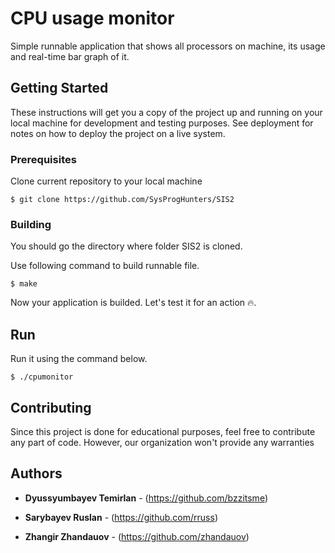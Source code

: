 # CPU usage monitor

Simple runnable application that shows all processors on machine, its usage and real-time bar graph of it.

## Getting Started

These instructions will get you a copy of the project up and running on your local machine for development and testing purposes. See deployment for notes on how to deploy the project on a live system.

### Prerequisites

Clone current repository to your local machine

```
$ git clone https://github.com/SysProgHunters/SIS2
```

### Building

You should go the directory where folder SIS2 is cloned.

Use following command to build runnable file.

```
$ make
```

Now your application is builded. Let's test it for an action 🔥.

## Run

Run it using the command below.

```
$ ./cpumonitor
```

## Contributing

Since this project is done for educational purposes, feel free to contribute any part of code. However, our organization won't provide any warranties

## Authors

* **Dyussyumbayev Temirlan** - (https://github.com/bzzitsme)

* **Sarybayev Ruslan**  - (https://github.com/rruss)

* **Zhangir Zhandauov**  - (https://github.com/zhandauov)

